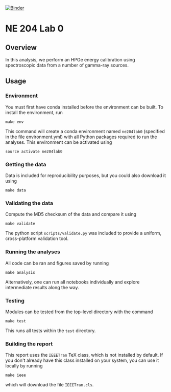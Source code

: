 [![Binder](https://mybinder.org/badge.svg)](https://mybinder.org/v2/gh/NE204-Spring2018/kjbilton-lab0/master)

# NE 204 Lab 0

## Overview
In this analysis, we perform an HPGe energy calibration using spectroscopic data from a number of gamma-ray sources.

## Usage
### Environment
You must first have conda installed before the environment can be built. To install the environment, run

```
make env
```

This command will create a conda environment named `ne204lab0` (specified in the file environment.yml) with all Python packages required to run the analyses. This environment can be activated using

```
source activate ne204lab0
```

### Getting the data
Data is included for reproducibility purposes, but you could also download it using
```
make data
```

### Validating the data
Compute the MD5 checksum of the data and compare it using
```
make validate
```
The python script `scripts/validate.py` was included to provide a uniform, cross-platform validation tool.

### Running the analyses
All code can be ran and figures saved by running
```
make analysis
```
Alternatively, one can run all notebooks individually and explore intermediate results along the way.

### Testing
Modules can be tested from the top-level directory with the command
```
make test
```
This runs all tests within the `test` directory.

### Building the report
This report uses the `IEEETran` TeX class, which is not installed by default. If you don't already have this class installed on your system, you can use it locally by running
```
make ieee
```
which will download the file `IEEETran.cls`.
